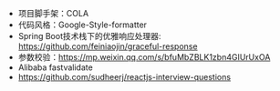 - 项目脚手架：COLA
- 代码风格：Google-Style-formatter
- Spring Boot技术栈下的优雅响应处理器: https://github.com/feiniaojin/graceful-response
- 参数校验：https://mp.weixin.qq.com/s/bfuMbZBLK1zbn4GIUrUxOA
 - Alibaba fastvalidate
- https://github.com/sudheerj/reactjs-interview-questions